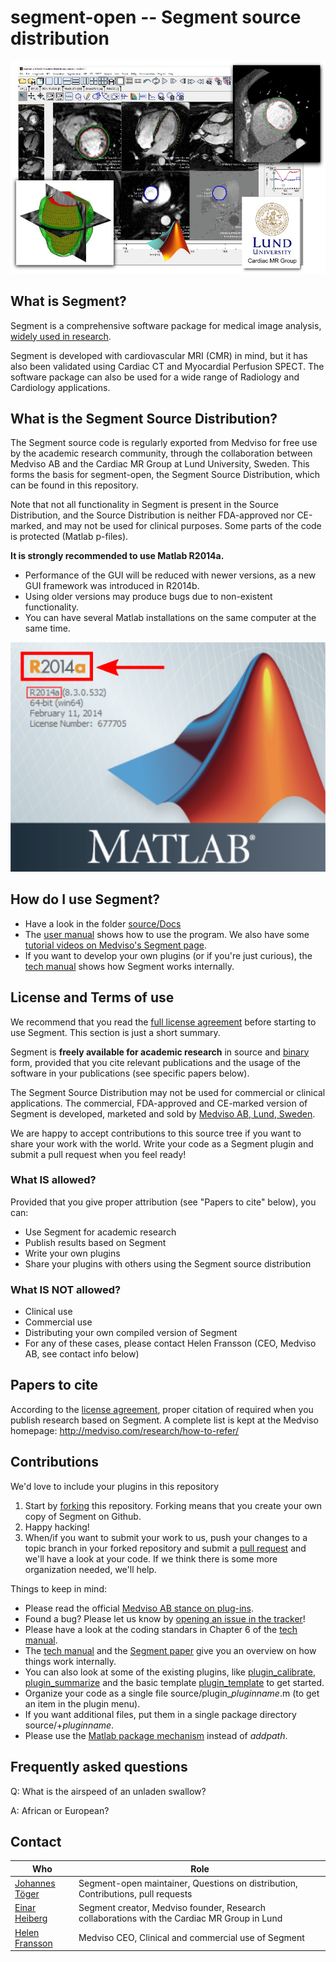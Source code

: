 # segment-open -- Segment source distribution

![lvimage](docs/images/titlepage.jpg)

## What is Segment?

Segment is a comprehensive software package for medical image analysis, [widely used in research](http://medviso.com/research/publication/).

Segment is developed with cardiovascular MRI (CMR) in mind, but it has also been validated using Cardiac CT and Myocardial Perfusion SPECT. The software package can also be used for a wide range of Radiology and Cardiology applications.

## What is the Segment Source Distribution?

The Segment source code is regularly exported from Medviso for free use by the academic research community, through the collaboration between Medviso AB and the Cardiac MR Group at Lund University, Sweden.
This forms the basis for segment-open, the Segment Source Distribution, which can be found in this repository.

Note that not all functionality in Segment is present in the Source Distribution, and the Source Distribution is neither FDA-approved nor CE-marked, and may not be used for clinical purposes.
Some parts of the code is protected (Matlab p-files).

**It is strongly recommended to use Matlab R2014a.**
 * Performance of the GUI will be reduced with newer versions, as a new GUI framework was introduced in R2014b.
 * Using older versions may produce bugs due to non-existent functionality.
 * You can have several Matlab installations on the same computer at the same time.

![r2014a](docs/images/matlab_r2014a.png)

## How do I use Segment?

 * Have a look in the folder [source/Docs](source/Docs)
 * The [user manual](source/Docs/manual.pdf) shows how to use the program. We also have some [tutorial videos on Medviso's Segment page](http://medviso.com/products/segment/).
 * If you want to develop your own plugins (or if you're just curious), the [tech manual](source/docs/techmanual.pdf) shows how Segment works internally.

## License and Terms of use

We recommend that you read the [full license agreement](LICSENSE.md) before starting to use Segment. This section is just a short summary.

Segment is **freely available for academic research** in source and [binary](http://medviso.com/download2/) form, provided that you cite relevant publications and the usage of the software in your publications (see specific papers below).

The Segment Source Distribution may not be used for commercial or clinical applications.
The commercial, FDA-approved and CE-marked version of Segment is developed, marketed and sold by [Medviso AB, Lund, Sweden](http://medviso.com/).

We are happy to accept contributions to this source tree if you want to share your work with the world.
Write your code as a Segment plugin and submit a pull request when you feel ready!

### What IS allowed?

Provided that you give proper attribution (see "Papers to cite" below), you can:

 * Use Segment for academic research
 * Publish results based on Segment
 * Write your own plugins
 * Share your plugins with others using the Segment source distribution

### What IS NOT allowed?

 * Clinical use
 * Commercial use
 * Distributing your own compiled version of Segment
 * For any of these cases, please contact Helen Fransson (CEO, Medviso AB, see contact info below)

## Papers to cite

According to the [license agreement](LICENSE.md), proper citation of required when you publish research based on Segment. A complete list is kept at the Medviso homepage: http://medviso.com/research/how-to-refer/


## Contributions

We'd love to include your plugins in this repository

 1. Start by [forking](https://help.github.com/articles/fork-a-repo/) this repository. Forking means that you create your own copy of Segment on Github.
 1. Happy hacking!
 1. When/if you want to submit your work to us, push your changes to a topic branch in your forked repository and submit a [pull request](https://help.github.com/articles/creating-a-pull-request-from-a-fork/) and we'll have a look at your code. If we think there is some more organization needed, we'll help.

Things to keep in mind:

 * Please read the official [Medviso AB stance on plug-ins](http://medviso.com/research/community/).
 * Found a bug? Please let us know by [opening an issue in the tracker](https://github.com/Cardiac-MR-Group-Lund/segment-open/issues)!
 * Please have a look at the coding standars in Chapter 6 of the [tech manual](source/Docs/techmanual.pdf).
 * The [tech manual](source/Docs/techmanual.pdf) and the [Segment paper](https://bmcmedimaging.biomedcentral.com/articles/10.1186/1471-2342-10-1) give you an overview on how things work internally.
 * You can also look at some of the existing plugins, like [plugin_calibrate](source/plugin_calibrate.m), [plugin_summarize](source/plugin_summarize.m) and the basic template [plugin_template](source/plugin_template.m) to get started.
 * Organize your code as a single file source/plugin_*pluginname*.m (to get an item in the plugin menu).
 * If you want additional files, put them in a single package directory source/+*pluginname*.
 * Please use the [Matlab package mechanism](https://mathworks.com/help/matlab/matlab_oop/scoping-classes-with-packages.html) instead of *addpath*.

## Frequently asked questions

Q: What is the airspeed of an unladen swallow?

A: African or European?


## Contact

| Who | Role |
| --- | --- |
| [Johannes Töger](mailto:johannes.toger@gmail.com) | Segment-open maintainer, Questions on distribution, Contributions, pull requests |
| [Einar Heiberg](mailto:einar@heiberg.se) | Segment creator, Medviso founder, Research collaborations with the Cardiac MR Group in Lund |
| [Helen Fransson](mailto:helen@medviso.com) | Medviso CEO, Clinical and commercial use of Segment |


